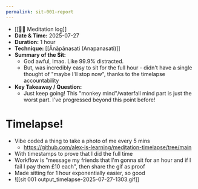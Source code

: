 ```yaml
---
permalink: sit-001-report
---
```

- [[🧘‍♂️ Meditation log]]
- **Date & Time:** 2025-07-27
- **Duration:** 1 hour
- **Technique:** [[Ānāpānasati (Anapanasati)]]
- **Summary of the Sit:** 
    - God awful, lmao. Like 99.9% distracted.
    - But, was incredibly easy to sit for the full hour - didn't have a single thought of "maybe I'll stop now", thanks to the timelapse accountability
- **Key Takeaway / Question:** 
    - Just keep going! This "monkey mind"/waterfall mind part is just the worst part. I've progressed beyond this point before!
# Timelapse!
- Vibe coded a thing to take a photo of me every 5 mins
	- https://github.com/alex-is-learning/meditation-timelapse/tree/main
- With timestamps to prove that I did the full time
- Workflow is "message my friends that I'm gonna sit for an hour and if I fail I pay them £10 each", then share the gif as proof
- Made sitting for 1 hour exponentially easier, so good
- ![[sit 001 output_timelapse-2025-07-27-1303.gif]]